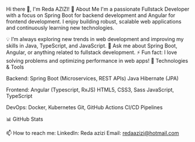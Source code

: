 Hi there 👋, I'm Reda AZIZI!
🌟 About Me
I'm a passionate Fullstack Developer with a focus on Spring Boot for backend development and Angular for frontend development. I enjoy building robust, scalable web applications and continuously learning new technologies.


💡 I’m always exploring new trends in web development and improving my skills in Java, TypeScript, and JavaScript.
💬 Ask me about Spring Boot, Angular, or anything related to fullstack development.
⚡ Fun fact: I love solving problems and optimizing performance in web apps!
🔧 Technologies & Tools

Backend:
Spring Boot (Microservices, REST APIs)
Java
Hibernate (JPA)

Frontend:
Angular (Typescript, RxJS)
HTML5, CSS3, Sass
JavaScript, TypeScript

DevOps:
Docker, Kubernetes
Git, GitHub Actions
CI/CD Pipelines


📊 GitHub Stats


📫 How to reach me:
LinkedIn: Reda azizi
Email: redaazizi@hotmail.com
